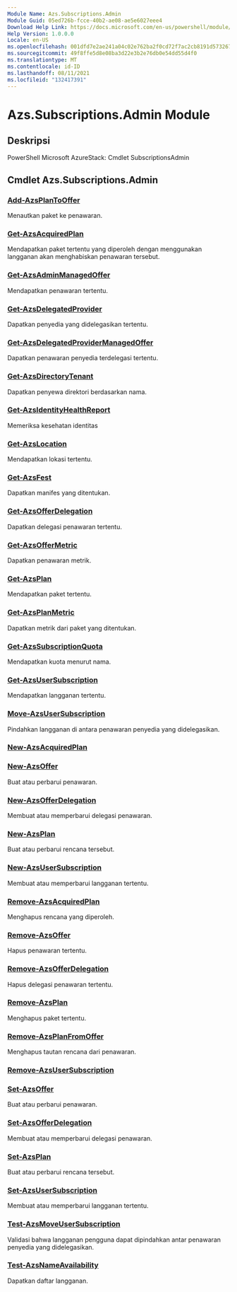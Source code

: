 ```yaml
---
Module Name: Azs.Subscriptions.Admin
Module Guid: 05ed726b-fcce-40b2-ae08-ae5e6027eee4
Download Help Link: https://docs.microsoft.com/en-us/powershell/module/azs.subscriptions.admin
Help Version: 1.0.0.0
Locale: en-US
ms.openlocfilehash: 001dfd7e2ae241a04c02e762ba2f0cd72f7ac2cb8191d57326712278786d0989
ms.sourcegitcommit: 49f8ffe5d8e08ba3d22e3b2e76db0e54dd55d4f0
ms.translationtype: MT
ms.contentlocale: id-ID
ms.lasthandoff: 08/11/2021
ms.locfileid: "132417391"
---
```

# Azs.Subscriptions.Admin Module
## Deskripsi
PowerShell Microsoft AzureStack: Cmdlet SubscriptionsAdmin

## Cmdlet Azs.Subscriptions.Admin
### [Add-AzsPlanToOffer](Add-AzsPlanToOffer.md)
Menautkan paket ke penawaran.

### [Get-AzsAcquiredPlan](Get-AzsAcquiredPlan.md)
Mendapatkan paket tertentu yang diperoleh dengan menggunakan langganan akan menghabiskan penawaran tersebut.

### [Get-AzsAdminManagedOffer](Get-AzsAdminManagedOffer.md)
Mendapatkan penawaran tertentu.

### [Get-AzsDelegatedProvider](Get-AzsDelegatedProvider.md)
Dapatkan penyedia yang didelegasikan tertentu.

### [Get-AzsDelegatedProviderManagedOffer](Get-AzsDelegatedProviderManagedOffer.md)
Dapatkan penawaran penyedia terdelegasi tertentu.

### [Get-AzsDirectoryTenant](Get-AzsDirectoryTenant.md)
Dapatkan penyewa direktori berdasarkan nama.

### [Get-AzsIdentityHealthReport](Get-AzsIdentityHealthReport.md)
Memeriksa kesehatan identitas

### [Get-AzsLocation](Get-AzsLocation.md)
Mendapatkan lokasi tertentu.

### [Get-AzsFest](Get-AzsManifest.md)
Dapatkan manifes yang ditentukan.

### [Get-AzsOfferDelegation](Get-AzsOfferDelegation.md)
Dapatkan delegasi penawaran tertentu.

### [Get-AzsOfferMetric](Get-AzsOfferMetric.md)
Dapatkan penawaran metrik.

### [Get-AzsPlan](Get-AzsPlan.md)
Mendapatkan paket tertentu.

### [Get-AzsPlanMetric](Get-AzsPlanMetric.md)
Dapatkan metrik dari paket yang ditentukan.

### [Get-AzsSubscriptionQuota](Get-AzsSubscriptionQuota.md)
Mendapatkan kuota menurut nama.

### [Get-AzsUserSubscription](Get-AzsUserSubscription.md)
Mendapatkan langganan tertentu.

### [Move-AzsUserSubscription](Move-AzsUserSubscription.md)
Pindahkan langganan di antara penawaran penyedia yang didelegasikan.

### [New-AzsAcquiredPlan](New-AzsAcquiredPlan.md)


### [New-AzsOffer](New-AzsOffer.md)
Buat atau perbarui penawaran.

### [New-AzsOfferDelegation](New-AzsOfferDelegation.md)
Membuat atau memperbarui delegasi penawaran.

### [New-AzsPlan](New-AzsPlan.md)
Buat atau perbarui rencana tersebut.

### [New-AzsUserSubscription](New-AzsUserSubscription.md)
Membuat atau memperbarui langganan tertentu.

### [Remove-AzsAcquiredPlan](Remove-AzsAcquiredPlan.md)
Menghapus rencana yang diperoleh.

### [Remove-AzsOffer](Remove-AzsOffer.md)
Hapus penawaran tertentu.

### [Remove-AzsOfferDelegation](Remove-AzsOfferDelegation.md)
Hapus delegasi penawaran tertentu.

### [Remove-AzsPlan](Remove-AzsPlan.md)
Menghapus paket tertentu.

### [Remove-AzsPlanFromOffer](Remove-AzsPlanFromOffer.md)
Menghapus tautan rencana dari penawaran.

### [Remove-AzsUserSubscription](Remove-AzsUserSubscription.md)


### [Set-AzsOffer](Set-AzsOffer.md)
Buat atau perbarui penawaran.

### [Set-AzsOfferDelegation](Set-AzsOfferDelegation.md)
Membuat atau memperbarui delegasi penawaran.

### [Set-AzsPlan](Set-AzsPlan.md)
Buat atau perbarui rencana tersebut.

### [Set-AzsUserSubscription](Set-AzsUserSubscription.md)
Membuat atau memperbarui langganan tertentu.

### [Test-AzsMoveUserSubscription](Test-AzsMoveUserSubscription.md)
Validasi bahwa langganan pengguna dapat dipindahkan antar penawaran penyedia yang didelegasikan.

### [Test-AzsNameAvailability](Test-AzsNameAvailability.md)
Dapatkan daftar langganan.

